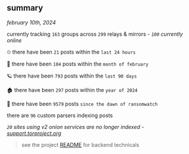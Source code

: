 
## summary
_february 10th, 2024_

currently tracking `163` groups across `299` relays & mirrors - _`100` currently online_

⏲ there have been `21` posts within the `last 24 hours`

🦈 there have been `104` posts within the `month of february`

🪐 there have been `793` posts within the `last 90 days`

🏚 there have been `297` posts within the `year of 2024`

🦕 there have been `9579` posts `since the dawn of ransomwatch`

there are `96` custom parsers indexing posts

_`20` sites using v2 onion services are no longer indexed - [support.torproject.org](https://support.torproject.org/onionservices/v2-deprecation/)_

> see the project [README](https://github.com/joshhighet/ransomwatch#ransomwatch--) for backend technicals
